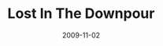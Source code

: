 ---
layout: music 
title: "Lost In The Downpour"
date: 2009-11-02 
description: "Music featured in Fortification week of \"The Garden\"."
audio: "http://s3.amazonaws.com/crossroads-media/music/audio/LostInTheDownpour.mp3"
audio-duration: "04:09"
tag: 
 - storm
 - garden
src: "http://s3.amazonaws.com/crossroads-media/images/LostDownpour_190x110.jpg"
---